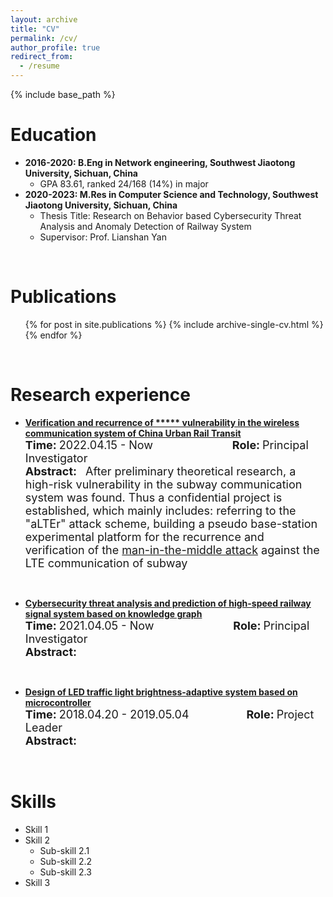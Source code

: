 ```yaml
---
layout: archive
title: "CV"
permalink: /cv/
author_profile: true
redirect_from:
  - /resume
---
```


{% include base_path %}
<!-- <img align="right" alt="standard" src="https://github.com/jayzheng98/jayzheng98.github.io/blob/master/images/1.jpg?raw=true" width="160" height="233">
<br> -->

Education
======
* **2016-2020: B.Eng in Network engineering, Southwest Jiaotong University, Sichuan, China**
    * GPA 83.61, ranked 24/168 (14%) in major <br>
* **2020-2023: M.Res in Computer Science and Technology, Southwest Jiaotong University, Sichuan, China**
    * Thesis Title: Research on Behavior based Cybersecurity Threat Analysis and Anomaly Detection of Railway System
    * Supervisor: Prof. Lianshan Yan
<br>

Publications
======
  <ul>{% for post in site.publications %}
    {% include archive-single-cv.html %}
  {% endfor %}</ul>
<br>  
  
Research experience
======

- **[Verification and recurrence of \*\*\*\*\* vulnerability in the wireless communication system of China Urban Rail Transit](/projects/project1)** <br>
**<font size='4'>Time:</font>** <font size='4'>2022.04.15 - Now</font> &ensp;&ensp;&ensp;&ensp;&ensp;&ensp;&ensp;&ensp;&ensp;&ensp;&ensp;&ensp;&ensp;&ensp;&ensp;&ensp;&ensp; **<font size='4'>Role:</font>** <font size='4'>Principal Investigator</font> <br>
**<font size='4'>Abstract:</font>**&ensp;&ensp;<font size='4'>After preliminary theoretical research, a high-risk vulnerability in the subway communication system was found. Thus a confidential project is established, which mainly includes: referring to the "aLTEr" attack scheme, building a pseudo base-station experimental platform for the recurrence and verification of the <u>man-in-the-middle attack</u> against the LTE communication of subway</font>
<br>

- **[Cybersecurity threat analysis and prediction of high-speed railway signal system based on knowledge graph](/projects/project2)** <br>
**<font size='4'>Time:</font>** <font size='4'>2021.04.05 - Now</font> &ensp;&ensp;&ensp;&ensp;&ensp;&ensp;&ensp;&ensp;&ensp;&ensp;&ensp;&ensp;&ensp;&ensp;&ensp;&ensp;&ensp; **<font size='4'>Role:</font>** <font size='4'>Principal Investigator</font> <br>
**<font size='4'>Abstract:</font>** <font size='4'>  </font>
<br>

- **[Design of LED traffic light brightness-adaptive system based on microcontroller](/projects/project3)** <br>
**<font size='4'>Time:</font>** <font size='4'>2018.04.20 - 2019.05.04</font> &ensp;&ensp;&ensp;&ensp;&ensp;&ensp;&ensp;&ensp;&ensp;&ensp;&ensp;&ensp; **<font size='4'>Role:</font>** <font size='4'>Project Leader</font> <br>
**<font size='4'>Abstract:</font>** <font size='4'>  </font>
<br>

Skills
======
* Skill 1
* Skill 2
  * Sub-skill 2.1
  * Sub-skill 2.2
  * Sub-skill 2.3
* Skill 3
